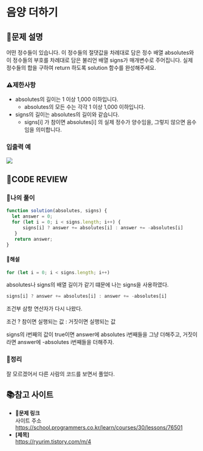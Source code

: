 # 음양 더하기
## **📝문제 설명**
어떤 정수들이 있습니다. 이 정수들의 절댓값을 차례대로 담은 정수 배열 absolutes와 이 정수들의 부호를 차례대로 담은 불리언 배열 signs가 매개변수로 주어집니다. 실제 정수들의 합을 구하여 return 하도록 solution 함수를 완성해주세요.
### **⚠제한사항**
- absolutes의 길이는 1 이상 1,000 이하입니다.
   - absolutes의 모든 수는 각각 1 이상 1,000 이하입니다.
- signs의 길이는 absolutes의 길이와 같습니다.
   - signs[i] 가 참이면 absolutes[i] 의 실제 정수가 양수임을, 그렇지 않으면 음수임을 의미합니다.
### **입출력 예**
![](https://velog.velcdn.com/images/ssori0421/post/5d3aea86-79a8-450b-a626-d2ccd1eda77f/image.png)
## **🧐CODE REVIEW**
### **🧾나의 풀이**

```js
function solution(absolutes, signs) {
  let answer = 0;
  for (let i = 0; i < signs.length; i++) {
      signs[i] ? answer += absolutes[i] : answer += -absolutes[i]
   }
   return answer;
}   
```

#### **📝해설**
```js
for (let i = 0; i < signs.length; i++)
```
absolutes나 signs의 배열 길이가 같기 떄문에 나는 signs을 사용하였다.

```js
signs[i] ? answer += absolutes[i] : answer += -absolutes[i]
```
조건부 삼항 연산자가 다시 나왔다.

조건 ? 참이면 실행되는 값 : 거짓이면 실행되는 값

signs의 i번째의 값이 true이면 answer에 absolutes i번째들을 그냥 더해주고, 거짓이라면 answer에 -absolutes i번째들을 더해주자.

### **🔖정리**
잘 모르겠어서 다른 사람의 코드를 보면서 풀었다.

## 📚참고 사이트

- **🔗문제 링크**<br/>
사이트 주소
https://school.programmers.co.kr/learn/courses/30/lessons/76501
- **[제목]**<br/>
https://ryurim.tistory.com/m/4
